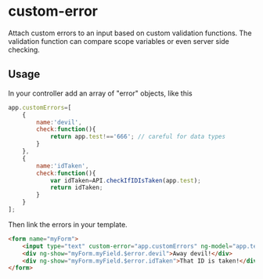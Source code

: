 # custom-error

Attach custom errors to an input based on custom validation functions.
The validation function can compare scope variables or even server side checking.

## Usage

In your controller add an array of "error" objects, like this

```javascript
app.customErrors=[
    {
        name:'devil',
        check:function(){
            return app.test!=='666'; // careful for data types
        }
    },
    {
        name:'idTaken',
        check:function(){
            var idTaken=API.checkIfIDIsTaken(app.test);
            return idTaken;
        }
    }
];
```

Then link the errors in your template.
```html
<form name="myForm">
    <input type="text" custom-error="app.customErrors" ng-model="app.test" name="myField" />
    <div ng-show="myForm.myField.$error.devil">Away devil!</div>
    <div ng-show="myForm.myField.$error.idTaken">That ID is taken!</div>
</form>
```
